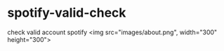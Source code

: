 # spotify-valid-check
check valid account spotify
<img src="images/about.png", width="300" height="300">
